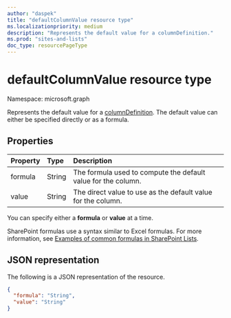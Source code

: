 ```yaml
---
author: "daspek"
title: "defaultColumnValue resource type"
ms.localizationpriority: medium
description: "Represents the default value for a columnDefinition."
ms.prod: "sites-and-lists"
doc_type: resourcePageType
---
```


# defaultColumnValue resource type

Namespace: microsoft.graph

Represents the default value for a [columnDefinition](columndefinition.md). The default value can either be specified directly or as a formula.

## Properties

| Property | Type   | Description                                                   |
|:---------|:-------|:--------------------------------------------------------------|
| formula  | String | The formula used to compute the default value for the column. |
| value    | String | The direct value to use as the default value for the column.  |

You can specify either a **formula** or **value** at a time.

SharePoint formulas use a syntax similar to Excel formulas. For more information, see [Examples of common formulas in SharePoint Lists](https://support.microsoft.com/office/examples-of-common-formulas-in-lists-d81f5f21-2b4e-45ce-b170-bf7ebf6988b3).

## JSON representation

The following is a JSON representation of the resource.

<!-- { "blockType": "resource", "@type": "microsoft.graph.defaultColumnValue" } -->

```json
{
  "formula": "String",
  "value": "String"
}
```

<!-- {
  "type": "#page.annotation",
  "description": "",
  "keywords": "",
  "section": "documentation",
  "tocPath": "Resources/DefaultColumnValue"
} -->

